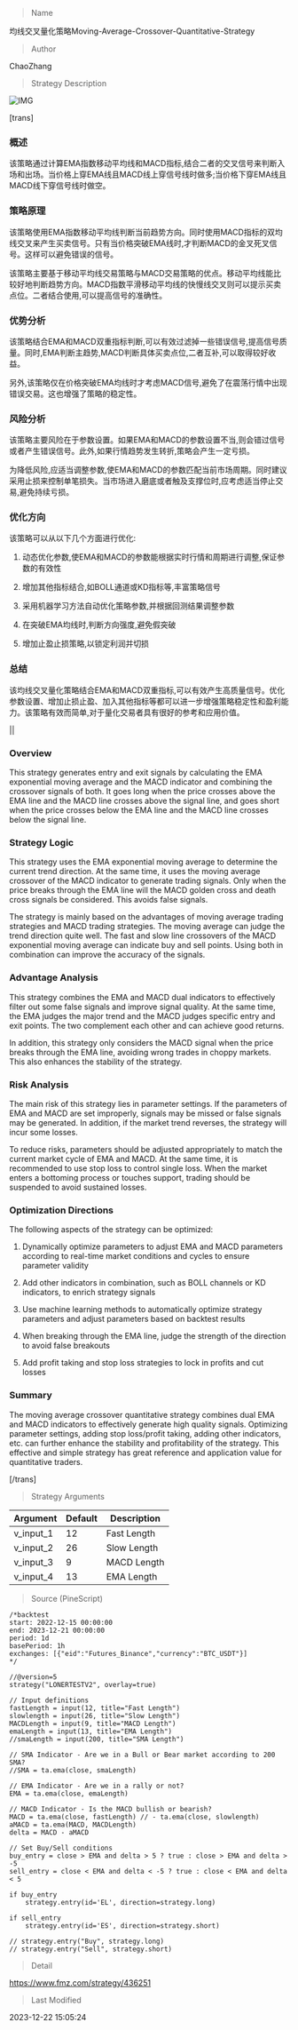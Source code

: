 
> Name

均线交叉量化策略Moving-Average-Crossover-Quantitative-Strategy

> Author

ChaoZhang

> Strategy Description

![IMG](https://www.fmz.com/upload/asset/6f370dfc90bdd3f010.png)

[trans]

### 概述

该策略通过计算EMA指数移动平均线和MACD指标,结合二者的交叉信号来判断入场和出场。当价格上穿EMA线且MACD线上穿信号线时做多;当价格下穿EMA线且MACD线下穿信号线时做空。

### 策略原理

该策略使用EMA指数移动平均线判断当前趋势方向。同时使用MACD指标的双均线交叉来产生买卖信号。只有当价格突破EMA线时,才判断MACD的金叉死叉信号。这样可以避免错误的信号。

该策略主要基于移动平均线交易策略与MACD交易策略的优点。移动平均线能比较好地判断趋势方向。MACD指数平滑移动平均线的快慢线交叉则可以提示买卖点位。二者结合使用,可以提高信号的准确性。

### 优势分析

该策略结合EMA和MACD双重指标判断,可以有效过滤掉一些错误信号,提高信号质量。同时,EMA判断主趋势,MACD判断具体买卖点位,二者互补,可以取得较好收益。

另外,该策略仅在价格突破EMA均线时才考虑MACD信号,避免了在震荡行情中出现错误交易。这也增强了策略的稳定性。

### 风险分析

该策略主要风险在于参数设置。如果EMA和MACD的参数设置不当,则会错过信号或者产生错误信号。此外,如果行情趋势发生转折,策略会产生一定亏损。

为降低风险,应适当调整参数,使EMA和MACD的参数匹配当前市场周期。同时建议采用止损来控制单笔损失。当市场进入磨底或者触及支撑位时,应考虑适当停止交易,避免持续亏损。

### 优化方向 

该策略可以从以下几个方面进行优化:

1. 动态优化参数,使EMA和MACD的参数能根据实时行情和周期进行调整,保证参数的有效性

2. 增加其他指标结合,如BOLL通道或KD指标等,丰富策略信号

3. 采用机器学习方法自动优化策略参数,并根据回测结果调整参数

4. 在突破EMA均线时,判断方向强度,避免假突破

5. 增加止盈止损策略,以锁定利润并切损

### 总结

该均线交叉量化策略结合EMA和MACD双重指标,可以有效产生高质量信号。优化参数设置、增加止损止盈、加入其他指标等都可以进一步增强策略稳定性和盈利能力。该策略有效而简单,对于量化交易者具有很好的参考和应用价值。

||

### Overview  

This strategy generates entry and exit signals by calculating the EMA exponential moving average and the MACD indicator and combining the crossover signals of both. It goes long when the price crosses above the EMA line and the MACD line crosses above the signal line, and goes short when the price crosses below the EMA line and the MACD line crosses below the signal line.

### Strategy Logic  

This strategy uses the EMA exponential moving average to determine the current trend direction. At the same time, it uses the moving average crossover of the MACD indicator to generate trading signals. Only when the price breaks through the EMA line will the MACD golden cross and death cross signals be considered. This avoids false signals.

The strategy is mainly based on the advantages of moving average trading strategies and MACD trading strategies. The moving average can judge the trend direction quite well. The fast and slow line crossovers of the MACD exponential moving average can indicate buy and sell points. Using both in combination can improve the accuracy of the signals.  

### Advantage Analysis

This strategy combines the EMA and MACD dual indicators to effectively filter out some false signals and improve signal quality. At the same time, the EMA judges the major trend and the MACD judges specific entry and exit points. The two complement each other and can achieve good returns.  

In addition, this strategy only considers the MACD signal when the price breaks through the EMA line, avoiding wrong trades in choppy markets. This also enhances the stability of the strategy.

### Risk Analysis  

The main risk of this strategy lies in parameter settings. If the parameters of EMA and MACD are set improperly, signals may be missed or false signals may be generated. In addition, if the market trend reverses, the strategy will incur some losses.  

To reduce risks, parameters should be adjusted appropriately to match the current market cycle of EMA and MACD. At the same time, it is recommended to use stop loss to control single loss. When the market enters a bottoming process or touches support, trading should be suspended to avoid sustained losses.

### Optimization Directions   

The following aspects of the strategy can be optimized:  

1. Dynamically optimize parameters to adjust EMA and MACD parameters according to real-time market conditions and cycles to ensure parameter validity  

2. Add other indicators in combination, such as BOLL channels or KD indicators, to enrich strategy signals  

3. Use machine learning methods to automatically optimize strategy parameters and adjust parameters based on backtest results  

4. When breaking through the EMA line, judge the strength of the direction to avoid false breakouts  

5. Add profit taking and stop loss strategies to lock in profits and cut losses  

### Summary  

The moving average crossover quantitative strategy combines dual EMA and MACD indicators to effectively generate high quality signals. Optimizing parameter settings, adding stop loss/profit taking, adding other indicators, etc. can further enhance the stability and profitability of the strategy. This effective and simple strategy has great reference and application value for quantitative traders.

[/trans]

> Strategy Arguments



|Argument|Default|Description|
|----|----|----|
|v_input_1|12|Fast Length|
|v_input_2|26|Slow Length|
|v_input_3|9|MACD Length|
|v_input_4|13|EMA Length|


> Source (PineScript)

``` pinescript
/*backtest
start: 2022-12-15 00:00:00
end: 2023-12-21 00:00:00
period: 1d
basePeriod: 1h
exchanges: [{"eid":"Futures_Binance","currency":"BTC_USDT"}]
*/

//@version=5
strategy("LONERTESTV2", overlay=true)

// Input definitions
fastLength = input(12, title="Fast Length")
slowlength = input(26, title="Slow Length")
MACDLength = input(9, title="MACD Length")
emaLength = input(13, title="EMA Length")
//smaLength = input(200, title="SMA Length")

// SMA Indicator - Are we in a Bull or Bear market according to 200 SMA?
//SMA = ta.ema(close, smaLength)

// EMA Indicator - Are we in a rally or not?
EMA = ta.ema(close, emaLength)

// MACD Indicator - Is the MACD bullish or bearish?
MACD = ta.ema(close, fastLength) // - ta.ema(close, slowlength)
aMACD = ta.ema(MACD, MACDLength)
delta = MACD - aMACD

// Set Buy/Sell conditions
buy_entry = close > EMA and delta > 5 ? true : close > EMA and delta > -5
sell_entry = close < EMA and delta < -5 ? true : close < EMA and delta < 5

if buy_entry
    strategy.entry(id='EL', direction=strategy.long)

if sell_entry
    strategy.entry(id='ES', direction=strategy.short)

// strategy.entry("Buy", strategy.long)
// strategy.entry("Sell", strategy.short)

```

> Detail

https://www.fmz.com/strategy/436251

> Last Modified

2023-12-22 15:05:24
